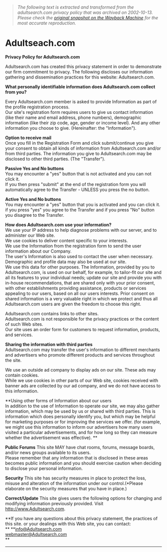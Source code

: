 > *The following text is extracted and transformed from the adultsearch.com privacy policy that was archived on 2002-10-13. Please check the [original snapshot on the Wayback Machine](https://web.archive.org/web/20021013113629id_/http%3A//www.adultsearch.com/privacy.asp) for the most accurate reproduction.*

# Adultseach.com

**Privacy Policy for Adultsearch.com**  


Adultsearch.com has created this privacy statement in order to demonstrate our firm commitment to privacy. The following discloses our information gathering and dissemination practices for this website: Adultsearch.com.

  
**What personally identifiable information does Adultsearch.com collect from you?**

Every Adultsearch.com member is asked to provide Information as part of the profile registration process.  
Our site's registration form requires users to give us contact information (like their name and email address, phone numbers), demographic information (like their zip code, age, gender or income level). And any other information you choose to give. (Hereinafter: the "Information"). 

**Option to receive mail**  
Once you fill in the Registration Form and click submit/continue you give your consent to obtain all kinds of information from Adultsearch.com and/or from third parties. The information you give to Adultsearch.com may be disclosed to other third parties. (The "Transfer").  


**Passive Yes and No buttons**  
You may encounter a "yes" button that is not activated and you can not click it.  
If you then press "submit" at the end of the registration form you will automatically agree to the Transfer - UNLESS you press the no button.

 **Active Yes and No buttons**  
You may encounter a "yes" button that you is activated and you can click it.  
if you press "yes" you agree to the Transfer and if you press "No" button you disagree to the Transfer.

 **How does Adultsearch.com use your information?**  
We use your IP address to help diagnose problems with our server, and to administer our Web site.  
We use cookies to deliver content specific to your interests.  
We use the Information from the registration form to send the user information about our Company.  
The user's Information is also used to contact the user when necessary.  
Demographic and profile data may also be used at our site.  
We use this data for other purposes. The Information, provided by you to Adultsearch.com, is used on our behalf, for example, to tailor-fit our site and all its features to your individual needs; update our site and provide you with in-house recommendations, that are shared only with your prior consent, with other establishments providing assistance, products or services appealing to our users, based on all our users interests. Prior consent on shared information is a very valuable right in which we protect and thus all Adultsearch.com users are given the freedom to choose this right. 

Adultsearch.com contains links to other sites.  
Adultsearch.com is not responsible for the privacy practices or the content of such Web sites.  
Our site uses an order form for customers to request information, products, and services.

**Sharing the information with third parties**  
Adultsearch.com may transfer the user's information to different merchants and advertisers who promote different products and services throughout the site. 

We use an outside ad company to display ads on our site. These ads may contain cookies.  
While we use cookies in other parts of our Web site, cookies received with banner ads are collected by our ad company, and we do not have access to this information.

**Using other forms of Information about our users  
In addition to the use of Information to operate our site, we may also gather information, which may be used by us or shared with third parties. This is information which does personally identify you, but which may be helpful for marketing purposes or for improving the services we offer. (for example, we might use this information to inform our advertisers how many users visited a particular advertisements, and for how long so they can measure whether the advertisement was effective). **

**Public Forums** This site MAY have chat rooms, forums, message boards, and/or news groups available to its users.  
Please remember that any information that is disclosed in these areas becomes public information and you should exercise caution when deciding to disclose your personal information.

**Security** This site has security measures in place to protect the loss, misuse and alteration of the information under our control.(*Please elaborate on the security measures that you have in place.)   


**Correct/Update** This site gives users the following options for changing and modifying information previously provided. Visit http://www.Adultsearch.com. 

**If you have any questions about this privacy statement, the practices of this site. or your dealings with this Web site, you can contact:  
** **[info@Adultsearch.com](mailto:info@Adultsearch.com)  
[webmaster@Adultsearch.com](mailto:webmaster@Adultsearch.com)  
**

 ****
